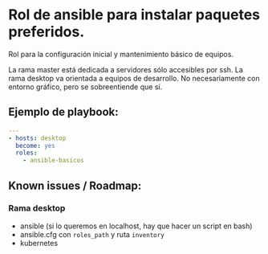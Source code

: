 # Rol de ansible para instalar paquetes preferidos.

Rol para la configuración inicial y mantenimiento básico de equipos.

La rama master está dedicada a servidores sólo accesibles por ssh.
La rama desktop va orientada a equipos de desarrollo. No necesariamente con
entorno gráfico, pero se sobreentiende que sí. 

## Ejemplo de playbook:

```yaml
---
- hosts: desktop
  become: yes
  roles:
    - ansible-basicos
```


## Known issues / Roadmap:

### Rama desktop

- ansible (si lo queremos en localhost, hay que hacer un script en bash)
- ansible.cfg con `roles_path` y ruta `inventory`
- kubernetes

